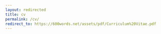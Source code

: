 ```yaml
---
layout: redirected
title: cv
permalink: /cv/
redirect_to: https://600words.net/assets/pdf/Curriculum%20Vitae.pdf
---
```

